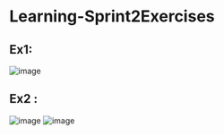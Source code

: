 # Learning-Sprint2Exercises
## Ex1:
![image](https://github.com/suzanayesh/Learning-Sprint2Exercises/assets/100838193/42e91a79-e84e-4de7-b5a4-12c8f58fca10)
## Ex2 :

![image](https://github.com/suzanayesh/Learning-Sprint2Exercises/assets/100838193/5e461505-ef4c-4c7e-b3a9-5b4b75a5cf10)
![image](https://github.com/suzanayesh/Learning-Sprint2Exercises/assets/100838193/c452c7b0-0dfd-4828-bd00-e952b0ed20d0)
